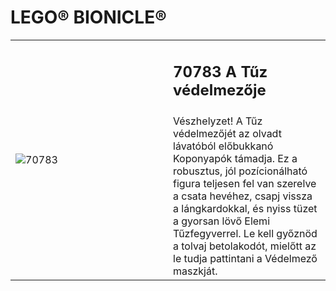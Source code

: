 # LEGO® BIONICLE®

<table width="100%">
<tr>
<td rowspan="2" width="50%"><img alt="70783" src="https://www.lego.com/cdn/cs/catalog/assets/blt66b6acf6977eb5d5/1/LEGO_70783_box1_in_1488.png"></td>
<td><h2>70783 A Tűz védelmezője</h2></td>
</tr>
<tr>
<td>Vészhelyzet! A Tűz védelmezőjét az olvadt lávatóból előbukkanó Koponyapók támadja. Ez a robusztus, jól pozícionálható figura teljesen fel van szerelve a csata hevéhez, csapj vissza a lángkardokkal, és nyiss tüzet a gyorsan lövő Elemi Tűzfegyverrel. Le kell győznöd a tolvaj betolakodót, mielőtt az le tudja pattintani a Védelmező maszkját.</td>
</tr>
</table>